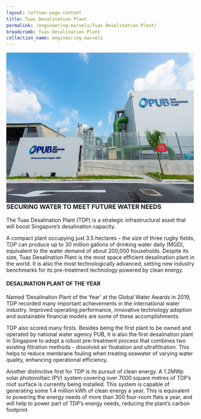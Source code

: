 ```yaml
---
layout: leftnav-page-content
title: Tuas Desalination Plant
permalink: /engineering-marvels/Tuas Desalination Plant/
breadcrumb: Tuas Desalination Plant
collection_name: engineering-marvels
---
```


<img src="/images/TDP.jpg" img align="left" alt="TDP" style="width:500px;height:400px;"> 

### SECURING WATER TO MEET FUTURE WATER NEEDS
The Tuas Desalination Plant (TDP) is a strategic infrastructural asset that will boost Singapore’s desalination capacity.

A compact plant occupying just 3.5 hectares – the size of three rugby fields, TDP can produce up to 30 million gallons of drinking water daily (MGD), equivalent to the water demand of about 200,000 households. Despite its size, Tuas Desalination Plant is the most space efficient desalination plant in the world. It is also the most technologically advanced, setting new industry benchmarks for its pre-treatment technology powered by clean energy.

#### DESALINATION PLANT OF THE YEAR

Named ‘Desalination Plant of the Year’ at the Global Water Awards in 2019, TDP recorded many important achievements in the international water industry. Improved operating performance, innovative technology adoption and sustainable financial models are some of these accomplishments. 

TDP also scored many firsts. Besides being the first plant to be owned and operated by national water agency PUB, it is also the first desalination plant in Singapore to adopt a robust pre-treatment process that combines two existing filtration methods - dissolved air floatation and ultrafiltration. This helps to reduce membrane fouling when treating seawater of varying water quality, enhancing operational efficiency. 

Another distinctive first for TDP is its pursuit of clean energy. A 1.2MWp solar photovoltaic (PV) system covering over 7000 square metres of TDP’s roof surface is currently being installed. This system is capable of generating some 1.4 million kWh of clean energy a year. This is equivalent to powering the energy needs of more than 300 four-room flats a year, and will help to power part of TDP’s energy needs, reducing the plant’s carbon footprint
